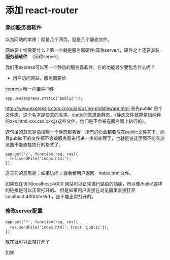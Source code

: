 # 添加 react-router

### 添加服务器软件

以为网站的本质：就是几个网页。就是几个静态文件。

网站要上线需要什么？第一个就是服务器硬件(简称server)，硬件之上还要安装　**服务器软件**　（简称server).

我们用express可以写一个静态的服务器软件，它的功能最少要包含什么呢？

- 用户访问网站，服务器要给




express 唯一内置中间件

```
app.use(express.static('public'));
```

http://www.expressjs.com.cn/guide/using-middleware.html
首先public 是个文件夹，这个名字是任意的名字。static的意思是静态，（静态文件就算是指纯粹的xxx.html,xxx.css.xxx.js这些文件，他们是不会被在服务器上执行的）。

这句话的意思是指搭建一个静态服务器，所有的页面都要放在public文件夹下。而且public下的文件都不会被服务器进行进一步的处理了，也就是说这里面不能有浏览器不能直接执行的格式了。

```
app.get('/', function(req, res){
  res.sendFile('index.html');
});
```

这三句的意思是：如果访问 `/` 就会给用户返回　index.html文件。

如果现在访问localhost:4000 网站可以正常进行路由的功能，所以像/hello1这样的链接是可以正常打开的。
但是如果用户直接在浏览器里直接打开　localhost:4000/hello1 ，是不能正常打开的。


### 修改server配置

```
app.get('*', function(req, res){
  res.sendFile('index.html'，{root:'public'});
});
```

现在就可以正常打开了

如果
